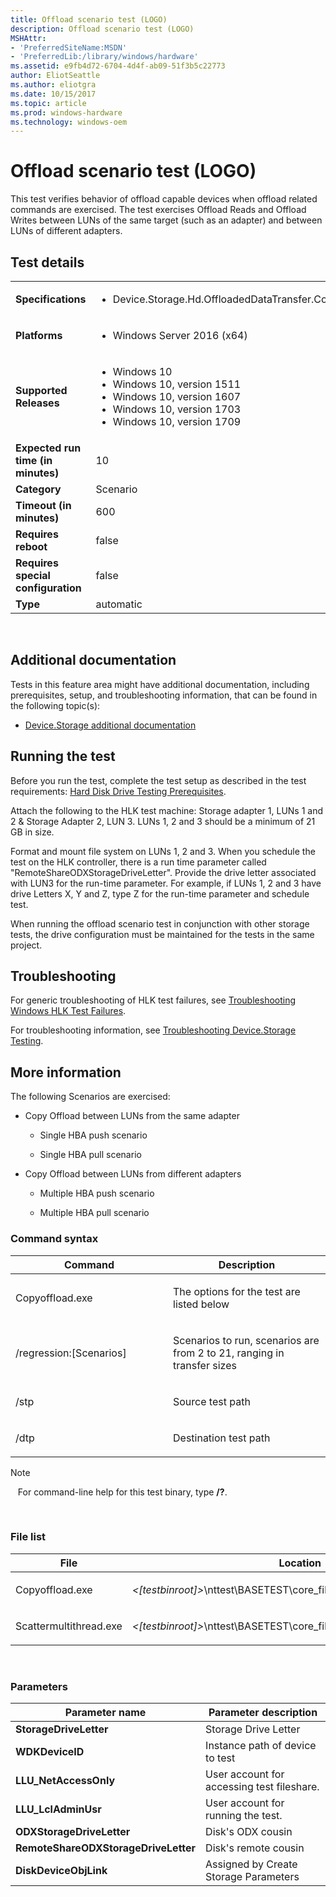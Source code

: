 ```yaml
---
title: Offload scenario test (LOGO)
description: Offload scenario test (LOGO)
MSHAttr:
- 'PreferredSiteName:MSDN'
- 'PreferredLib:/library/windows/hardware'
ms.assetid: e9fb4d72-6704-4d4f-ab09-51f3b5c22773
author: EliotSeattle
ms.author: eliotgra
ms.date: 10/15/2017
ms.topic: article
ms.prod: windows-hardware
ms.technology: windows-oem
---
```


# <span id="p_hlk_test.563e161b-097e-4799-8dd5-1dc298987060"></span>Offload scenario test (LOGO)


This test verifies behavior of offload capable devices when offload related commands are exercised. The test exercises Offload Reads and Offload Writes between LUNs of the same target (such as an adapter) and between LUNs of different adapters.

## Test details
|||
|---|---|
| **Specifications**  | <ul><li>Device.Storage.Hd.OffloadedDataTransfer.CopyOffload</li></ul> |  
| **Platforms**   | <ul><li>Windows Server 2016 (x64)</li></ul> |
| **Supported Releases** | <ul><li>Windows 10</li><li>Windows 10, version 1511</li><li>Windows 10, version 1607</li><li>Windows 10, version 1703</li><li>Windows 10, version 1709</li></ul> |
|**Expected run time (in minutes)**| 10 |
|**Category**| Scenario |
|**Timeout (in minutes)**| 600 |
|**Requires reboot**| false |
|**Requires special configuration**| false |
|**Type**| automatic |

 

## <span id="Additional_documentation"></span><span id="additional_documentation"></span><span id="ADDITIONAL_DOCUMENTATION"></span>Additional documentation


Tests in this feature area might have additional documentation, including prerequisites, setup, and troubleshooting information, that can be found in the following topic(s):

-   [Device.Storage additional documentation](device-storage-additional-documentation.md)

## <span id="Running_the_test"></span><span id="running_the_test"></span><span id="RUNNING_THE_TEST"></span>Running the test


Before you run the test, complete the test setup as described in the test requirements: [Hard Disk Drive Testing Prerequisites](hard-disk-drive-testing-prerequisites.md).

Attach the following to the HLK test machine: Storage adapter 1, LUNs 1 and 2 & Storage Adapter 2, LUN 3. LUNs 1, 2 and 3 should be a minimum of 21 GB in size.

Format and mount file system on LUNs 1, 2 and 3. When you schedule the test on the HLK controller, there is a run time parameter called "RemoteShareODXStorageDriveLetter". Provide the drive letter associated with LUN3 for the run-time parameter. For example, if LUNs 1, 2 and 3 have drive Letters X, Y and Z, type Z for the run-time parameter and schedule test.

When running the offload scenario test in conjunction with other storage tests, the drive configuration must be maintained for the tests in the same project.

## <span id="Troubleshooting"></span><span id="troubleshooting"></span><span id="TROUBLESHOOTING"></span>Troubleshooting


For generic troubleshooting of HLK test failures, see [Troubleshooting Windows HLK Test Failures](..\user\troubleshooting-windows-hlk-test-failures.md).

For troubleshooting information, see [Troubleshooting Device.Storage Testing](troubleshooting-devicestorage-testing.md).

## <span id="More_information"></span><span id="more_information"></span><span id="MORE_INFORMATION"></span>More information


The following Scenarios are exercised:

-   Copy Offload between LUNs from the same adapter

    -   Single HBA push scenario

    -   Single HBA pull scenario

-   Copy Offload between LUNs from different adapters

    -   Multiple HBA push scenario

    -   Multiple HBA pull scenario

### <span id="Command_syntax"></span><span id="command_syntax"></span><span id="COMMAND_SYNTAX"></span>Command syntax

<table>
<colgroup>
<col width="50%" />
<col width="50%" />
</colgroup>
<thead>
<tr class="header">
<th>Command</th>
<th>Description</th>
</tr>
</thead>
<tbody>
<tr class="odd">
<td><p>Copyoffload.exe</p></td>
<td><p>The options for the test are listed below</p></td>
</tr>
<tr class="even">
<td><p>/regression:[Scenarios]</p></td>
<td><p>Scenarios to run, scenarios are from 2 to 21, ranging in transfer sizes</p></td>
</tr>
<tr class="odd">
<td><p>/stp</p></td>
<td><p>Source test path</p></td>
</tr>
<tr class="even">
<td><p>/dtp</p></td>
<td><p>Destination test path</p></td>
</tr>
</tbody>
</table>

>[!NOTE]
>  
For command-line help for this test binary, type **/?**.

 

### <span id="File_list"></span><span id="file_list"></span><span id="FILE_LIST"></span>File list

<table>
<colgroup>
<col width="50%" />
<col width="50%" />
</colgroup>
<thead>
<tr class="header">
<th>File</th>
<th>Location</th>
</tr>
</thead>
<tbody>
<tr class="odd">
<td><p>Copyoffload.exe</p></td>
<td><p><em>&lt;[testbinroot]&gt;</em>\nttest\BASETEST\core_file_services\ntfs\copyoffload\</p></td>
</tr>
<tr class="even">
<td><p>Scattermultithread.exe</p></td>
<td><p><em>&lt;[testbinroot]&gt;</em>\nttest\BASETEST\core_file_services\ntfs\scattergather\</p></td>
</tr>
</tbody>
</table>

 

### <span id="Parameters"></span><span id="parameters"></span><span id="PARAMETERS"></span>Parameters

| Parameter name                       | Parameter description                      |
|--------------------------------------|--------------------------------------------|
| **StorageDriveLetter**               | Storage Drive Letter                       |
| **WDKDeviceID**                      | Instance path of device to test            |
| **LLU\_NetAccessOnly**               | User account for accessing test fileshare. |
| **LLU\_LclAdminUsr**                 | User account for running the test.         |
| **ODXStorageDriveLetter**            | Disk's ODX cousin                          |
| **RemoteShareODXStorageDriveLetter** | Disk's remote cousin                       |
| **DiskDeviceObjLink**                | Assigned by Create Storage Parameters      |

 

 

 







